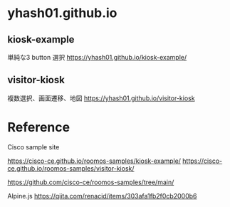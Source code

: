# yhash01.github.io



## kiosk-example
単純な3 button 選択
https://yhash01.github.io/kiosk-example/



## visitor-kiosk
複数選択、画面遷移、地図
https://yhash01.github.io/visitor-kiosk



# Reference
Cisco sample site

https://cisco-ce.github.io/roomos-samples/kiosk-example/
https://cisco-ce.github.io/roomos-samples/visitor-kiosk/





https://github.com/cisco-ce/roomos-samples/tree/main/


Alpine.js
https://qiita.com/renacid/items/303afa1fb2f0cb2000b6

